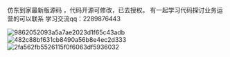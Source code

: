 仿东到家最新版源码 ，代码开源可修改，已去授权。
有一起学习代码探讨业务运营的可以联系
学习交流qq：2289876443


![9862052093a5a7ae2023d1f65c43adb](https://github.com/ubugA/-212/assets/145946698/908230c9-37ce-415e-ab0f-25c1b2a14250)
![482c88bf631cb8490a56b8e4ec2d333](https://github.com/ubugA/-212/assets/145946698/9f817021-fb2c-42b3-b48b-1b1ddc7e0903)
![2fa562fb5526115f0f6063df5936032](https://github.com/ubugA/-212/assets/145946698/fe86fc3b-6662-4932-adfc-8088582b46b7)
